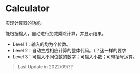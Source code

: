 # Calculator

实现计算器的功能。

能根据输入，自动进行加减乘除计算，并显示结果。

- Level 1：输入的均为个位数。
- Level 2：自动生成相应计算的整体代码。（？迷一样的要求
- Level 3：可输入不同位数的数字；可输入小数；可带括号运算。

> Last Update in 2022/09/??